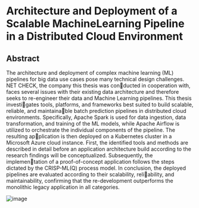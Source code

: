 # Architecture and Deployment of a Scalable MachineLearning Pipeline in a Distributed Cloud Environment

## Abstract
The architecture and deployment of complex machine learning (ML) pipelines for big data use
cases pose many technical design challenges. NET CHECK, the company this thesis was conducted in cooperation with, faces several issues with their existing data architecture and 
therefore seeks to re-engineer their data and Machine Learning pipelines. This thesis investigates tools, platforms, and frameworks best suited to build scalable, reliable, and maintainable batch prediction pipelines in distributed cloud environments. Specifically, Apache Spark is 
used for data ingestion, data transformation, and training of the ML models, while Apache 
Airflow is utilized to orchestrate the individual components of the pipeline. The resulting application is then deployed on a Kubernetes cluster in a Microsoft Azure cloud instance. First,
the identified tools and methods are described in detail before an application architecture 
build according to the research findings will be conceptualized. Subsequently, the implementation of a proof-of-concept application follows the steps dictated by the CRISP-ML(Q) process 
model. In conclusion, the deployed pipelines are evaluated according to their scalability, reliability, and maintainability, confirming that the re-development outperforms the monolithic 
legacy application in all categories.

![image](https://user-images.githubusercontent.com/58426096/204164200-06848559-e709-437c-a729-9547db72036e.png)

